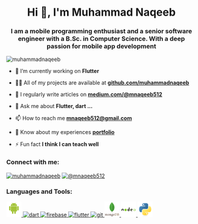 <h1 align="center">Hi 👋, I'm Muhammad Naqeeb</h1>
<h3 align="center">I am a mobile programming enthusiast and a senior software engineer with a B.Sc. in Computer Science. With a deep passion for mobile app development</h3>

<p align="left"> <img src="https://komarev.com/ghpvc/?username=muhammadnaqeeb&label=Profile%20views&color=0e75b6&style=flat" alt="muhammadnaqeeb" /> </p>

- 🔭 I’m currently working on **Flutter**

- 👨‍💻 All of my projects are available at [**github.com/muhammadnaqeeb**](https://github.com/muhammadnaqeeb)

- 📝 I regularly write articles on [**medium.com/@mnaqeeb512**](https://medium.com/@mnaqeeb512)

- 💬 Ask me about **Flutter, dart ...**

- 📫 How to reach me **mnaqeeb512@gmail.com**

- 📄 Know about my experiences [**portfolio**](https://muhammadnaqeeb.github.io/portfolio/)

- ⚡ Fun fact **I think I can teach well**

<h3 align="left">Connect with me:</h3>
<p align="left">
<a href="https://linkedin.com/in/muhammadnaqeeb" target="blank"><img align="center" src="https://raw.githubusercontent.com/rahuldkjain/github-profile-readme-generator/master/src/images/icons/Social/linked-in-alt.svg" alt="muhammadnaqeeb" height="30" width="40" /></a>
<a href="https://medium.com/@mnaqeeb512" target="blank"><img align="center" src="https://raw.githubusercontent.com/rahuldkjain/github-profile-readme-generator/master/src/images/icons/Social/medium.svg" alt="@mnaqeeb512" height="30" width="40" /></a>
</p>

<h3 align="left">Languages and Tools:</h3>
<p align="left"> <a href="https://developer.android.com" target="_blank" rel="noreferrer"> <img src="https://raw.githubusercontent.com/devicons/devicon/master/icons/android/android-original-wordmark.svg" alt="android" width="40" height="40"/> </a> <a href="https://dart.dev" target="_blank" rel="noreferrer"> <img src="https://www.vectorlogo.zone/logos/dartlang/dartlang-icon.svg" alt="dart" width="40" height="40"/> </a> <a href="https://firebase.google.com/" target="_blank" rel="noreferrer"> <img src="https://www.vectorlogo.zone/logos/firebase/firebase-icon.svg" alt="firebase" width="40" height="40"/> </a> <a href="https://flutter.dev" target="_blank" rel="noreferrer"> <img src="https://www.vectorlogo.zone/logos/flutterio/flutterio-icon.svg" alt="flutter" width="40" height="40"/> </a> <a href="https://git-scm.com/" target="_blank" rel="noreferrer"> <img src="https://www.vectorlogo.zone/logos/git-scm/git-scm-icon.svg" alt="git" width="40" height="40"/> </a> <a href="https://www.mongodb.com/" target="_blank" rel="noreferrer"> <img src="https://raw.githubusercontent.com/devicons/devicon/master/icons/mongodb/mongodb-original-wordmark.svg" alt="mongodb" width="40" height="40"/> </a> <a href="https://nodejs.org" target="_blank" rel="noreferrer"> <img src="https://raw.githubusercontent.com/devicons/devicon/master/icons/nodejs/nodejs-original-wordmark.svg" alt="nodejs" width="40" height="40"/> </a> <a href="https://www.python.org" target="_blank" rel="noreferrer"> <img src="https://raw.githubusercontent.com/devicons/devicon/master/icons/python/python-original.svg" alt="python" width="40" height="40"/> </a> </p>

<!--
**muhammadnaqeeb/muhammadnaqeeb** is a ✨ _special_ ✨ repository because its `README.md` (this file) appears on your GitHub profile.

Here are some ideas to get you started:

- 🔭 I’m currently working on ...
- 🌱 I’m currently learning ...
- 👯 I’m looking to collaborate on ...
- 🤔 I’m looking for help with ...
- 💬 Ask me about ...
- 📫 How to reach me: ...
- 😄 Pronouns: ...
- ⚡ Fun fact: ...
-->
